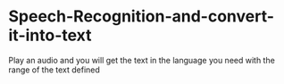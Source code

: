 # Speech-Recognition-and-convert-it-into-text
Play an audio and you will get the text in the language you need with the range of the text defined
